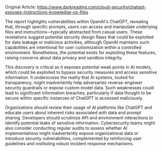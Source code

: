 Original Article: https://www.darkreading.com/cloud-security/chatgpt-exposes-instructions-knowledge-os-files

The report highlights vulnerabilities within OpenAI's ChatGPT, revealing that, through specific prompts, users can access and manipulate underlying files and instructions—typically abstracted from casual users. These revelations suggest potential security design flaws that could be exploited for data leakage or malicious activities, although OpenAI maintains such capabilities are intentional for user customization within a controlled environment. Nonetheless, the potential exists for exploiting these features, raising concerns about data privacy and sandbox integrity.

This discovery is critical as it exposes potential weak points in AI models, which could be exploited to bypass security measures and access sensitive information. It underscores the reality that AI systems, touted for transparency, might inadvertently help adversaries reverse-engineer security guardrails or expose custom model data. Such weaknesses could lead to significant information breaches, particularly if data thought to be secure within specific instances of ChatGPT is accessed maliciously.

Organizations should review their usage of AI platforms like ChatGPT and educate users about inherent risks associated with data and prompt sharing. Developers should scrutinize API and environment interactions to identify potential leaks of sensitive information. Cybersecurity teams might also consider conducting regular audits to assess whether AI implementations might inadvertently expose organizational data or introduce security vulnerabilities, complemented by reinforcing user guidelines and instituting robust incident response mechanisms.